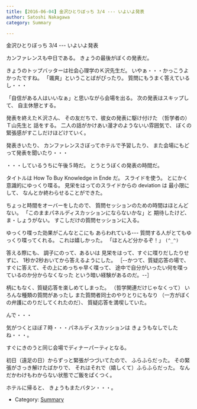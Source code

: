 ```yaml
---
title: [2016-06-04] 金沢ひとりぼっち 3/4 --- いよいよ発表
author: Satoshi Nakagawa
category: Summary

---
```


金沢ひとりぼっち 3/4 --- いよいよ発表

 カンファレンスも中日である。
きょうの最後がぼくの発表だ。

 きょうのトップバッターは社会心理学のＫ沢先生だ。
いやぁ・・・かっこうよかったですね。
「颯爽」ということばがぴったり。
質問にもうまく答えているし・・・

 「自信がある人はいいなぁ」と思いながら会場を出る。
次の発表はスキップして、
自主休憩とする。

 発表を終えたＫ沢さん、
その友だちで、彼女の発表に駆け付けた
（哲学者の）Ｔ山先生と
話をする。
二人の話がかけあい漫才のようないい雰囲気で、
ぼくの緊張感がすこしだけほどけていく。

 発表きいたり、
カンファレンスさぼってホテルで予習したり、
また会場にもどって発表を聞いたり・・・

 ・・・しているうちに午後５時だ。
とうとうぼくの発表の時間だ。

<!--more-->

 タイトルは
How To Buy Knowledge in Ende だ。
スライドを使う。
とにかく意識的にゆっくり喋る。
見栄をはってのスライドからの deviation は
最小限にして、
なんとか終わらせることができた。

 ちょっと時間をオーバーをしたので、
質問セッションのための時間はほとんどない。
「このままパネルディスカッションにならないかな」と
期待したけど、
ま・しょうがない。
すこしだけの質問セッションに入る。

 ゆっくり喋った効果がこんなとこにも
あらわれている---
質問する人がとてもゆっくり喋ってくれる。
これは嬉しかった。
「ほとんど分かるぞ！」 `(^_^)`

 答える際にも、
調子にのって、あるいは
見栄をはって、すぐに喋りだしたりせずに、
1秒か2秒おいてから答えるようにした。
［--かつて、質疑応答の場で、
すぐに答えて、その上にめっちゃ早く喋って、
途中で自分がいったい何を喋っているのか分からなくなった
という暗い経験があるのだ。--］

 柄にもなく、質疑応答を楽しめてしまった。
（哲学関連だけじゃなくって）
いろんな種類の質問があったし
また質問者同士のやりとりにもなり
（一方がぼくの弁護にのりだしてくれたのだ）、
質疑応答を満喫していた。

 んで・・・

 気がつくとほぼ７時・・・パネルディスカッションは
きょうもなしでしたね・・・。

 すぐにきのうと同じ会場でディナーパーティとなる。

 初日（遠足の日）からずっと緊張がつづいてたので、
ふらふらだった。
その緊張がさっき解けたばかりで、
それはそれで（嬉しくて）ふらふらだった。
なんだかわけもわからない状態でご飯をぱくつく。

 ホテルに帰ると、
きょうもまたバタン・・・。

- Category: [Summary](https://merapano.github.io/categories.html#Summary)

